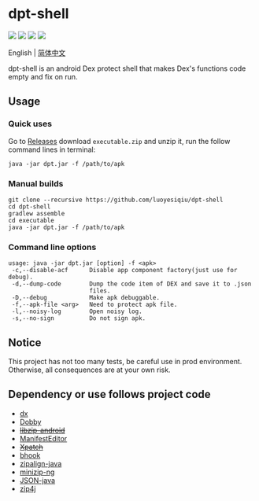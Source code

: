 # dpt-shell

[![](https://img.shields.io/github/license/luoyesiqiu/dpt-shell)](https://github.com/luoyesiqiu/dpt-shell/blob/main/LICENSE) [![](https://img.shields.io/github/downloads/luoyesiqiu/dpt-shell/total?color=blue)](https://github.com/luoyesiqiu/dpt-shell/releases/latest) [![](https://img.shields.io/github/issues-raw/luoyesiqiu/dpt-shell?color=red)](https://github.com/luoyesiqiu/dpt-shell/issues) ![](https://img.shields.io/badge/Android-6.0%2B-brightgreen)

English | [简体中文](./README.zh-CN.md) 

dpt-shell is an android Dex protect shell that makes Dex's functions code empty and fix on run.

## Usage

### Quick uses

Go to [Releases](https://github.com/luoyesiqiu/dpt-shell/releases/latest) download `executable.zip` and unzip it, run the follow command lines in terminal: 

```shell
java -jar dpt.jar -f /path/to/apk
```

### Manual builds

```shell
git clone --recursive https://github.com/luoyesiqiu/dpt-shell
cd dpt-shell
gradlew assemble
cd executable
java -jar dpt.jar -f /path/to/apk
```

### Command line options

```text
usage: java -jar dpt.jar [option] -f <apk>
 -c,--disable-acf      Disable app component factory(just use for debug).
 -d,--dump-code        Dump the code item of DEX and save it to .json
                       files.
 -D,--debug            Make apk debuggable.
 -f,--apk-file <arg>   Need to protect apk file.
 -l,--noisy-log        Open noisy log.
 -s,--no-sign          Do not sign apk.
```

## Notice

This project has not too many tests, be careful use in prod environment. Otherwise, all consequences are at your own risk.

## Dependency or use follows project code

- [dx](https://android.googlesource.com/platform/dalvik/+/refs/heads/master/dx/)
- [Dobby](https://github.com/jmpews/Dobby)
- ~~[libzip-android](https://github.com/julienr/libzip-android)~~
- [ManifestEditor](https://github.com/WindySha/ManifestEditor)
- ~~[Xpatch](https://github.com/WindySha/Xpatch)~~
- [bhook](https://github.com/bytedance/bhook)
- [zipalign-java](https://github.com/Iyxan23/zipalign-java)
- [minizip-ng](https://github.com/zlib-ng/minizip-ng)
- [JSON-java](https://github.com/stleary/JSON-java)
- [zip4j](https://github.com/srikanth-lingala/zip4j)

